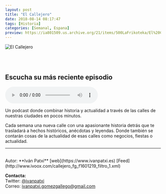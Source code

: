 ```yaml
---
layout: post
title: "El Callejero"
date: 2018-08-14 08:17:47
tags: [Historia]
categories: [Semanal, Espana]
preview: https://ia801509.us.archive.org/21/items/500LaFrikoteka/El%20Callejero_c1_300%20-%20Ivan%20Patxi%20Gomez%20Gallego.jpg
---
```


![El Callejero](https://ia801509.us.archive.org/21/items/500LaFrikoteka/El%20Callejero_c1_500%20-%20Ivan%20Patxi%20Gomez%20Gallego.jpg)

<br/>
<br/>

## Escucha su más reciente episodio

<!--reproductor-feed=http://www.ivoox.com/callejero_fg_f1601219_filtro_1.xml-->
<!--reproductor-start-->
<audio id="audio" preload="auto" controls="" src="http://www.ivoox.com/calle-abtao-madrid_mf_30276058_feed_1.mp3"></audio>
<!--reproductor-end-->

Un podcast donde combinar historia y actualidad a través de las calles de nuestras ciudades en pocos minutos.

Cada semana una nueva calle con una apasionante historia detrás que te trasladará a hechos históricos, anécdotas y leyendas. Donde también se contarán cosas de la actualidad de esas calles como negocios, fiestas o actualidad.

_ _ _

<br>
Autor: **Iván Patxi**  
[web](https://www.ivanpatxi.es)  
[Feed](http://www.ivoox.com/callejero_fg_f1601219_filtro_1.xml)  



**Contacta:**  
Twitter: [@ivanpatxi](https://twitter.com/vanpatxi)  
Correo: [ivanpatxi.gomezgallego@gmail.com](mailto:ivanpatxi.gomezgallego@gmail.com)  

